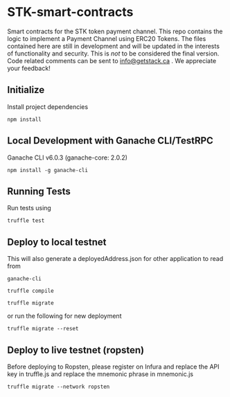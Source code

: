 # STK-smart-contracts
Smart contracts for the STK token payment channel. This repo contains the logic to implement a Payment Channel using ERC20 Tokens. The files contained here are still in development and will be updated in the interests of functionality and security. This is *not* to be considered the final version. Code related comments can be sent to info@getstack.ca . We appreciate your feedback!

## Initialize

Install project dependencies

`npm install`   

## Local Development with Ganache CLI/TestRPC

Ganache CLI v6.0.3 (ganache-core: 2.0.2)

`npm install -g ganache-cli`

## Running Tests

Run tests using

`truffle test`

## Deploy to local testnet

This will also generate a deployedAddress.json for other application to read from

`ganache-cli`

`truffle compile`

`truffle migrate`

or run the following for new deployment

`truffle migrate --reset`

## Deploy to live testnet (ropsten)

Before deploying to Ropsten, please register on Infura and replace the API key in truffle.js and replace the mnemonic phrase in mnemonic.js

`truffle migrate --network ropsten`
